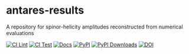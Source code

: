 # antares-results
A repository for spinor-helicity amplitudes reconstructed from numerical evaluations

[![CI Lint](https://github.com/GDeLaurentis/antares-results-dev/actions/workflows/ci_lint.yml/badge.svg)](https://github.com/GDeLaurentis/antares-results-dev/actions/workflows/ci_lint.yml)
[![CI Test](https://github.com/GDeLaurentis/antares-results-dev/actions/workflows/ci_test.yml/badge.svg)](https://github.com/GDeLaurentis/antares-results-dev/actions/workflows/ci_test.yml)
[![Docs](https://github.com/GDeLaurentis/antares-results-dev/actions/workflows/cd_docs.yml/badge.svg?label=Docs)](https://gdelaurentis.github.io/antares-results-dev/)
[![PyPI](https://img.shields.io/pypi/v/antares-results?label=PyPI)](https://pypi.org/project/antares-results/)
[![PyPI Downloads](https://img.shields.io/pypi/dm/antares-results.svg?label=PyPI%20downloads)](https://pypi.org/project/antares-results/)
[![DOI](https://zenodo.org/badge/905853539.svg)](https://doi.org/10.5281/zenodo.14536697)
<!-- [![Coverage](https://img.shields.io/badge/Coverage-81%25-greenyellow?labelColor=2a2f35)](https://github.com/GDeLaurentis/antares-results-dev/actions) -->